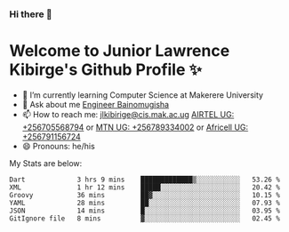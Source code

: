### Hi there 👋 
# Welcome to Junior Lawrence Kibirge's Github Profile ✨
 
<!--
**juniorkibirige/juniorkibirige** is a ✨ _special_ ✨ repository because its `README.md` (this file) appears on your GitHub profile.

Here are some ideas to get you started:

- 🔭 I’m currently working on ...
- 🌱 I’m currently learning ...
- 👯 I’m looking to collaborate on ...
- 🤔 I’m looking for help with ...
- 💬 Ask me about ...
- 📫 How to reach me: ...
- 😄 Pronouns: ...
- ⚡ Fun fact: ...
-->
- 🌱 I’m currently learning Computer Science at Makerere University
- 💬 Ask about me [Engineer Bainomugisha](mailto:baino@mak.ac.ug)
- 📫 How to reach me: [jlkibirige@cis.mak.ac.ug](mailto:jlkibirige@cis.mak.ac.ug) [AIRTEL UG: +256705568794](tel:+256705568794) or [MTN UG: +256789334002](tel:+256789334002) or [Africell UG: +256791156724](tel:+256791156724)
- 😄 Pronouns: he/his

My Stats are below:

<!--START_SECTION:waka-->

```text
Dart             3 hrs 9 mins    █████████████▒░░░░░░░░░░░   53.26 %
XML              1 hr 12 mins    █████░░░░░░░░░░░░░░░░░░░░   20.42 %
Groovy           36 mins         ██▓░░░░░░░░░░░░░░░░░░░░░░   10.15 %
YAML             28 mins         ██░░░░░░░░░░░░░░░░░░░░░░░   07.93 %
JSON             14 mins         █░░░░░░░░░░░░░░░░░░░░░░░░   03.95 %
GitIgnore file   8 mins          ▓░░░░░░░░░░░░░░░░░░░░░░░░   02.45 %
```

<!--END_SECTION:waka-->
